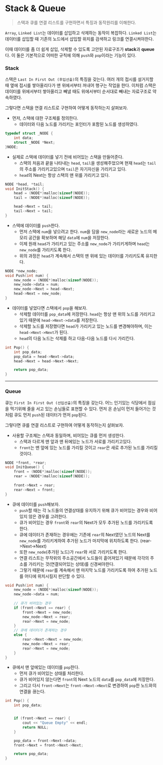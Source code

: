# Stack & Queue

> 스택과 큐를 연결 리스트를 구현하면서 특징과 동작원리를 이해한다.



`Array`, `Linked List`는 데이터를 삽입하고 삭제하는 동작이 복잡하다. `Linked List`는 데이터를 삽입할 때 기존의 노드에서 삽입할 위치를 검색하고 링크를 연결시켜야한다.

이때 데이터를 좀 더 쉽게 삽입, 삭제할 수 있도록 고안된 자료구조가 **stack**과 **queue**다. 이 둘은 기본적으로 어떠한 규칙에 의해 `push`와 `pop`이라는 기능이 있다.

### Stack

스택은 `Last In First Out (후입선출)`의 특징을 갖는다. 여러 개의 접시를 설거지할 때 옆에 접시를 쌓아올리다가 맨 위에서부터 꺼내어 행구는 작업을 한다. 이처럼 스택은 데이터를 위에서부터 쌓아올리고 빼낼 때도 위에서부터 순서대로 빼내는 자료구조로 약속하였다.

그렇다면 스택을 연결 리스트로 구현하여 어떻게 동작하는지 살펴보자.

- 먼저, 스택에 대한 구조체를 정의한다.
  - 데이터와 다음 노드를 가리키는 포인터가 포함된 노드를 생성하였다.

```c
typedef struct _NODE {
	int data;
	struct _NODE *Next;
}NODE;
```

- 실제로 스택에 데이터를 넣기 전에 비어있는 스택을 만들어준다.
  - 스택의 처음과 끝을 나타내는 `head`, `tail`을 생성해주었으며 현재 `head`는 `tail`의 주소를 가리키고있으며 `tail`은 자기자신을 가리키고 있다.
  - `head`의 Next는 항상 스택의 맨 위를 가리키고 있다.

```c
NODE *head, *tail;
void InitStack() {
	head = (NODE*)malloc(sizeof(NODE));
	tail = (NODE*)malloc(sizeof(NODE));

	head->Next = tail;
	tail->Next = tail;
}
```

- 스택에 데이터를 `push`한다.
  - 먼저 스택에 `num`을 넣으려고 한다. `num`을 담을 `new_node`라는 새로운 노드의 메모리 공간을 확보하며 해당 `data`에 `num`을 저장한다.
  - 이제 원래 `head`가 가리키고 있는 주소를 `new_node`가 가리키게하며 `head`는 `new_node`를 가리키도록 한다.
  - 위의 과정은 `head`가 계속해서 스택의 맨 위에 있는 데이터를 가리키도록 유지한다.

```c
NODE *new_node;
void Push(int num) {
	new_node = (NODE*)malloc(sizeof(NODE));
	new_node->data = num;
	new_node->Next = head->Next;
	head->Next = new_node;
}
```

- 데이터를 넣었다면 스택에서 `pop`을 해보자.
  - 삭제할 데이터를 `pop_data`에 저장한다. `head`는 항상 맨 위의 노드를 가리키고 있기 때문에 `head->Next->data`를 저장한다.
  - 삭제할 노드를 저장했다면 `head`가 가리키고 있는 노드를 변경해야하며, 이는 `head->Next->Next`가 된다.
  - `head`의 다음 노드는 삭제를 하고 다음-다음 노드를 다시 가리킨다.

```c
int Pop() {
	int pop_data;
	pop_data = head->Next->data;
	head->Next = head->Next->Next;

	return pop_data;
}
```



---



### Queue

큐는 `First In First Out (선입선출)`의 특징을 갖는다. 어느 인기있는 식당에서 점심을 먹기위해 줄을 서고 있는 손님들로 표현할 수 있다. 먼저 온 손님이 먼저 들어가는 것처럼 큐도 먼저 `push`된 데이터가 먼저 `pop`된다.

그렇다면 큐를 연결 리스트로 구현하여 어떻게 동작하는지 살펴보자.

- 사용할 구조체는 스택과 동일하며, 비어있는 큐를 먼저 생성한다.
  - 스택과 다르게 맨 앞과 맨 뒤에있는 노드가 서로를 가리키고있다.
  - `front`는 맨 앞에 있는 노드를 가리킬 것이고 `rear`은 새로 추가된 노드를 가리킬 것이다.

```c
NODE *front, *rear;
void InitQueue() {
	front = (NODE*)malloc(sizeof(NODE));
	rear = (NODE*)malloc(sizeof(NODE));
	
	front->Next = rear;
	rear->Next = front;
}
```

- 큐에 데이터를 `push`해보자.
  - `push`할 때는 각 노드들의 연결상태를 유지하기 위해 큐가 비어있는 경우와 비어있지 않은 경우를 고려한다.
  - 큐가 비어있는 경우 `front`와 `rear`의 Next가 모두 추가된 노드를 가리키도록 한다.
  - 큐에 데이터가 존재하는 경우에는 기존에 `rear`의 Next였던 노드의 Next를 `new_node`를 가리키게하여 추가된 노드가 마지막에 위치하도록 한다. (rear->Next->Next)
  - 또한 `new_node`(추가된 노드)가 `rear`와 서로 가리키도록 한다.
  - 연결 리스트는 무작위의 주소공간에서 노드들이 흩어져있기 때문에 각각의 주소를 가리키는 것(연결되어있는 상태)를 신경써야한다.
  - 그렇기 때문에 `rear`를 계속해서 맨 마지막 노드를 가리키도록 하여 추가된 노드를 어디에 위치시킬지 판단할 수 있다.

```c
void Push(int num) {
	new_node = (NODE*)malloc(sizeof(NODE));
	new_node->data = num;
	
	// 큐가 비어있는 경우
	if (front->Next == rear) {
		front->Next = new_node;
		new_node->Next = rear;
		rear->Next = new_node;
	}
	// 큐에 데이터가 존재하는 경우
	else {
		rear->Next->Next = new_node;
		new_node->Next = rear;
		rear->Next = new_node;
	}
}
```

- 큐에서 맨 앞에있는 데이터를 `pop`한다.
  - 먼저 큐가 비어있는 상태를 처리한다.
  - 큐가 비어있지 않는다면 `front`의 Next 노드의 `data`를 `pop_data`에 저장한다.
  - 그리고 다시 `front->Next`는 `front->Next->Next`로 변경하여 `pop`한 노드와의 연결을 끊는다.

```c
int Pop() {
	int pop_data;


	if (front->Next == rear) {
		cout << "Queue Empty" << endl;
		return NULL;
	}

	pop_data = front->Next->data;
	front->Next = front->Next->Next;

	return pop_data;
}
```

